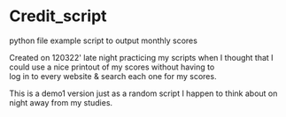 # Credit_script
python file example script to output monthly scores

Created on 120322' late night practicing my scripts when I thought that I could use a nice printout of my scores without having to \
log in to every website & search each one for my scores.  

This is a demo1 version just as a random script I happen to think about on night away from my studies.  


